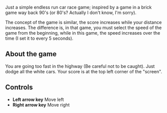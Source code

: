 Just a simple endless run car race game; inspired by a game in a brick game way back 90's (or 80's? Actually I don't know, I'm sorry).

The concept of the game is similar, the score increases while your distance increases. The difference is, in that game, you must select the speed of the game from the beginning, while in this game, the speed increases over the time (I set it to every 5 seconds).

## About the game

You are going too fast in the highway (Be careful not to be caught). Just dodge all the white cars.
Your score is at the top left corner of the "screen".

## Controls

- **Left arrow key** Move left
- **Right arrow key** Move right
